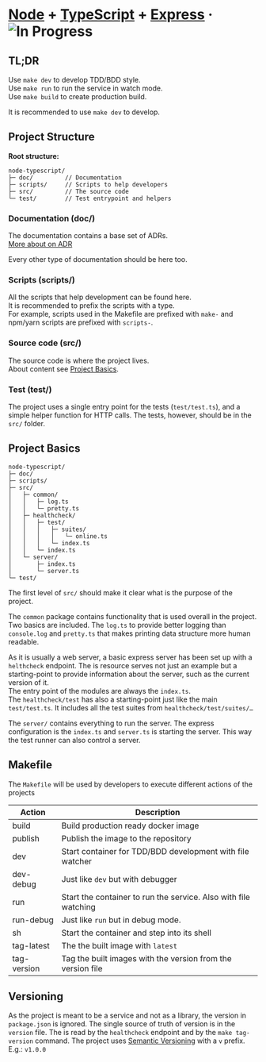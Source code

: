 # [Node](https://nodejs.org) + [TypeScript](https://www.typescriptlang.org/) + [Express](https://expressjs.com/) · ![In Progress](https://img.shields.io/badge/-In%20Progress-yellow)

## TL;DR

Use `make dev` to develop TDD/BDD style.  
Use `make run` to run the service in watch mode.  
Use `make build` to create production build.  

It is recommended to use `make dev` to develop.

## Project Structure

**Root structure:**

    node-typescript/
    ├─ doc/         // Documentation
    ├─ scripts/     // Scripts to help developers
    ├─ src/         // The source code
    └─ test/        // Test entrypoint and helpers

### Documentation (doc/)

The documentation contains a base set of ADRs.  
[More about on ADR](http://thinkrelevance.com/blog/2011/11/15/documenting-architecture-decisions)

Every other type of documentation should be here too.

### Scripts (scripts/)

All the scripts that help development can be found here.  
It is recommended to prefix the scripts with a type.  
For example, scripts used in the Makefile are prefixed with `make-` and  
npm/yarn scripts are prefixed with `scripts-`.

### Source code (src/)

The source code is where the project lives.  
About content see [Project Basics](#project_basics).

### Test (test/)

The project uses a single entry point for the tests (`test/test.ts`),
and a simple helper function for HTTP calls.
The tests, however, should be in the `src/` folder.

## Project Basics

    node-typescript/
    ├─ doc/
    ├─ scripts/
    ├─ src/
    │   ├─ common/
    │   │   ├─ log.ts
    │   │   └─ pretty.ts
    │   ├─ healthcheck/
    │   │   ├─ test/
    │   │   │   ├─ suites/
    │   │   │   │   └─ online.ts
    │   │   │   └─ index.ts
    │   │   └─ index.ts
    │   └─ server/
    │       ├─ index.ts
    │       └─ server.ts
    └─ test/

The first level of `src/` should make it clear what is the purpose of the project.

The `common` package contains functionality that is used overall in the project.  
Two basics are included. The `log.ts` to provide better logging than `console.log` and `pretty.ts` that makes printing data structure more human readable.

As it is usually a web server, a basic express server has been set up with a `helthcheck` endpoint. The is resource serves not just an example but a starting-point to provide information about the server, such as the current version of it.  
The entry point of the modules are always the `index.ts`.  
The `healthcheck/test` has also a starting-point just like the main `test/test.ts`. It includes all the test suites from `healthcheck/test/suites/…`

The `server/` contains everything to run the server. The express configuration is the `index.ts` and `server.ts` is starting the server. This way the test runner can also control a server.

## Makefile

The `Makefile` will be used by developers to execute different actions of the projects

| Action      | Description                                                     |
| ----------- | --------------------------------------------------------------- |
| build       | Build production ready docker image                             |
| publish     | Publish the image to the repository                             |
| dev         | Start container for TDD/BDD development with file watcher       |
| dev-debug   | Just like `dev` but with debugger                               |
| run         | Start the container to run the service. Also with file watching |
| run-debug   | Just like `run` but in debug mode.                              |
| sh          | Start the container and step into its shell                     |
| tag-latest  | The the built image with `latest`                               |
| tag-version | Tag the built images with the version from the version file     |

## Versioning

As the project is meant to be a service and not as a library, the version in `package.json` is ignored. The single source of truth of version is in the `version` file.
The is read by the `healthcheck` endpoint and by the `make tag-version` command.
The project uses [Semantic Versioning](https://semver.org/) with a `v` prefix.
E.g.: `v1.0.0`
